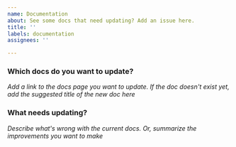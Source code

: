 ```yaml
---
name: Documentation
about: See some docs that need updating? Add an issue here.
title: ''
labels: documentation
assignees: ''

---
```


### Which docs do you want to update?
*Add a link to the docs page you want to update.  If the doc doesn't exist yet, add the suggested title of the new doc here*


### What needs updating?
*Describe what's wrong with the current docs. Or, summarize the improvements you want to make*
